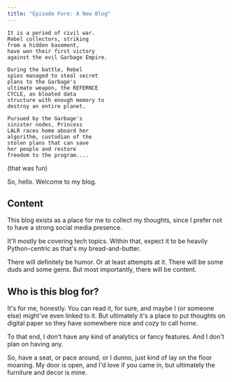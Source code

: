 ```yaml
---
title: "Episode Fore: A New Blog"
---
```


```text
It is a period of civil war.
Rebel collectors, striking
from a hidden basement,
have won their first victory
against the evil Garbage Empire.

During the battle, Rebel
spies managed to steal secret
plans to the Garbage's
ultimate weapon, the REFERNCE
CYCLE, an bloated data
structure with enough memory to
destroy an entire planet.

Pursued by the Garbage's
sinister nodes, Princess
LALR races home aboard her
algorithm, custodian of the
stolen plans that can save
her people and restore
freedom to the program....
```

(that was fun)

So, hello. Welcome to my blog.

## Content

This blog exists as a place for me to collect my thoughts,
since I prefer not to have a strong social media presence.

It'll mostly be covering tech topics. Within that,
expect it to be heavily Python-centric as that's my bread-and-butter.

There will definitely be humor. Or at least attempts at it. There will be some duds and some gems. But most importantly, there will be content.

## Who is this blog for?

It's for me, honestly. You can read it, for sure, and maybe I (or someone else) might've even linked to it. But ultimately it's a place to put thoughts on digital paper so they have somewhere nice and cozy to call home.

To that end, I don't have any kind of analytics or fancy features. And I don't plan on having any.

So, have a seat, or pace around, or I dunno, just kind of lay on the floor moaning. My door is open, and I'd love if you came in, but ultimately the furniture and decor is mine.
